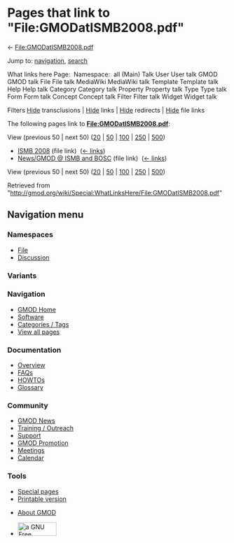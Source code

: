 <div id="mw-page-base" class="noprint">

</div>

<div id="mw-head-base" class="noprint">

</div>

<div id="content" class="mw-body" role="main">

<span id="top"></span>

<div id="mw-js-message" style="display:none;">

</div>



# <span dir="auto">Pages that link to "File:GMODatISMB2008.pdf"</span>

<div id="bodyContent">

<div id="contentSub">

←
[File:GMODatISMB2008.pdf](/wiki/File:GMODatISMB2008.pdf "File:GMODatISMB2008.pdf")

</div>

<div id="jump-to-nav" class="mw-jump">

Jump to: [navigation](#mw-navigation), [search](#p-search)

</div>

<div id="mw-content-text">

What links here Page:  Namespace:  all (Main) Talk User User talk GMOD
GMOD talk File File talk MediaWiki MediaWiki talk Template Template talk
Help Help talk Category Category talk Property Property talk Type Type
talk Form Form talk Concept Concept talk Filter Filter talk Widget
Widget talk

Filters
[Hide](/mediawiki/index.php?title=Special:WhatLinksHere/File:GMODatISMB2008.pdf&hidetrans=1 "Special:WhatLinksHere/File:GMODatISMB2008.pdf")
transclusions \|
[Hide](/mediawiki/index.php?title=Special:WhatLinksHere/File:GMODatISMB2008.pdf&hidelinks=1 "Special:WhatLinksHere/File:GMODatISMB2008.pdf")
links \|
[Hide](/mediawiki/index.php?title=Special:WhatLinksHere/File:GMODatISMB2008.pdf&hideredirs=1 "Special:WhatLinksHere/File:GMODatISMB2008.pdf")
redirects \|
[Hide](/mediawiki/index.php?title=Special:WhatLinksHere/File:GMODatISMB2008.pdf&hideimages=1 "Special:WhatLinksHere/File:GMODatISMB2008.pdf")
file links

The following pages link to
**[File:GMODatISMB2008.pdf](/wiki/File:GMODatISMB2008.pdf "File:GMODatISMB2008.pdf")**:

View (previous 50 \| next 50)
([20](/mediawiki/index.php?title=Special:WhatLinksHere/File:GMODatISMB2008.pdf&limit=20 "Special:WhatLinksHere/File:GMODatISMB2008.pdf")
\|
[50](/mediawiki/index.php?title=Special:WhatLinksHere/File:GMODatISMB2008.pdf&limit=50 "Special:WhatLinksHere/File:GMODatISMB2008.pdf")
\|
[100](/mediawiki/index.php?title=Special:WhatLinksHere/File:GMODatISMB2008.pdf&limit=100 "Special:WhatLinksHere/File:GMODatISMB2008.pdf")
\|
[250](/mediawiki/index.php?title=Special:WhatLinksHere/File:GMODatISMB2008.pdf&limit=250 "Special:WhatLinksHere/File:GMODatISMB2008.pdf")
\|
[500](/mediawiki/index.php?title=Special:WhatLinksHere/File:GMODatISMB2008.pdf&limit=500 "Special:WhatLinksHere/File:GMODatISMB2008.pdf"))

- [ISMB 2008](/wiki/ISMB_2008 "ISMB 2008") (file link) ‎
  <span class="mw-whatlinkshere-tools">([←
  links](/mediawiki/index.php?title=Special:WhatLinksHere&target=ISMB+2008 "Special:WhatLinksHere"))</span>
- [News/GMOD @ ISMB and
  BOSC](/wiki/News/GMOD_@_ISMB_and_BOSC "News/GMOD @ ISMB and BOSC")
  (file link) ‎ <span class="mw-whatlinkshere-tools">([←
  links](/mediawiki/index.php?title=Special:WhatLinksHere&target=News%2FGMOD+%40+ISMB+and+BOSC "Special:WhatLinksHere"))</span>

View (previous 50 \| next 50)
([20](/mediawiki/index.php?title=Special:WhatLinksHere/File:GMODatISMB2008.pdf&limit=20 "Special:WhatLinksHere/File:GMODatISMB2008.pdf")
\|
[50](/mediawiki/index.php?title=Special:WhatLinksHere/File:GMODatISMB2008.pdf&limit=50 "Special:WhatLinksHere/File:GMODatISMB2008.pdf")
\|
[100](/mediawiki/index.php?title=Special:WhatLinksHere/File:GMODatISMB2008.pdf&limit=100 "Special:WhatLinksHere/File:GMODatISMB2008.pdf")
\|
[250](/mediawiki/index.php?title=Special:WhatLinksHere/File:GMODatISMB2008.pdf&limit=250 "Special:WhatLinksHere/File:GMODatISMB2008.pdf")
\|
[500](/mediawiki/index.php?title=Special:WhatLinksHere/File:GMODatISMB2008.pdf&limit=500 "Special:WhatLinksHere/File:GMODatISMB2008.pdf"))

</div>

<div class="printfooter">

Retrieved from
"<http://gmod.org/wiki/Special:WhatLinksHere/File:GMODatISMB2008.pdf>"

</div>

<div id="catlinks" class="catlinks catlinks-allhidden">

</div>

<div class="visualClear">

</div>

</div>

</div>

<div id="mw-navigation">

## Navigation menu

<div id="mw-head">



<div id="left-navigation">

<div id="p-namespaces" class="vectorTabs" role="navigation"
aria-labelledby="p-namespaces-label">

### Namespaces

- <span id="ca-nstab-image"><a href="/wiki/File:GMODatISMB2008.pdf" accesskey="c"
  title="View the file page [c]">File</a></span>
- <span id="ca-talk"><a
  href="/mediawiki/index.php?title=File_talk:GMODatISMB2008.pdf&amp;action=edit&amp;redlink=1"
  accesskey="t"
  title="Discussion about the content page [t]">Discussion</a></span>

</div>

<div id="p-variants" class="vectorMenu emptyPortlet" role="navigation"
aria-labelledby="p-variants-label">

### 

### Variants[](#)

<div class="menu">

</div>

</div>

</div>

<div id="right-navigation">





</div>



</div>

</div>

</div>

<div id="mw-panel">

<div id="p-logo" role="banner">

<a href="/wiki/Main_Page"
style="background-image: url(http://gmod.org/images/GMOD-cogs.png);"
title="Visit the main page"></a>

</div>

<div id="p-Navigation" class="portal" role="navigation"
aria-labelledby="p-Navigation-label">

### Navigation

<div class="body">

- <span id="n-GMOD-Home">[GMOD Home](/wiki/Main_Page)</span>
- <span id="n-Software">[Software](/wiki/GMOD_Components)</span>
- <span id="n-Categories-.2F-Tags">[Categories /
  Tags](/wiki/Categories)</span>
- <span id="n-View-all-pages">[View all
  pages](/wiki/Special:AllPages)</span>

</div>

</div>

<div id="p-Documentation" class="portal" role="navigation"
aria-labelledby="p-Documentation-label">

### Documentation

<div class="body">

- <span id="n-Overview">[Overview](/wiki/Overview)</span>
- <span id="n-FAQs">[FAQs](/wiki/Category:FAQ)</span>
- <span id="n-HOWTOs">[HOWTOs](/wiki/Category:HOWTO)</span>
- <span id="n-Glossary">[Glossary](/wiki/Glossary)</span>

</div>

</div>

<div id="p-Community" class="portal" role="navigation"
aria-labelledby="p-Community-label">

### Community

<div class="body">

- <span id="n-GMOD-News">[GMOD News](/wiki/GMOD_News)</span>
- <span id="n-Training-.2F-Outreach">[Training /
  Outreach](/wiki/Training_and_Outreach)</span>
- <span id="n-Support">[Support](/wiki/Support)</span>
- <span id="n-GMOD-Promotion">[GMOD
  Promotion](/wiki/GMOD_Promotion)</span>
- <span id="n-Meetings">[Meetings](/wiki/Meetings)</span>
- <span id="n-Calendar">[Calendar](/wiki/Calendar)</span>

</div>

</div>

<div id="p-tb" class="portal" role="navigation"
aria-labelledby="p-tb-label">

### Tools

<div class="body">

- <span id="t-specialpages"><a href="/wiki/Special:SpecialPages" accesskey="q"
  title="A list of all special pages [q]">Special pages</a></span>
- <span id="t-print"><a
  href="/mediawiki/index.php?title=Special:WhatLinksHere/File:GMODatISMB2008.pdf&amp;printable=yes"
  rel="alternate" accesskey="p"
  title="Printable version of this page [p]">Printable version</a></span>

</div>

</div>

</div>

</div>

<div id="footer" role="contentinfo">

- <span id="footer-places-about">[About
  GMOD](/wiki/GMOD:About "GMOD:About")</span>

<!-- -->

- <span id="footer-copyrightico">[<img src="http://www.gnu.org/graphics/gfdl-logo-small.png" width="88"
  height="31" alt="a GNU Free Documentation License" />](http://www.gnu.org/licenses/fdl-1.3.html)</span>




</div>

